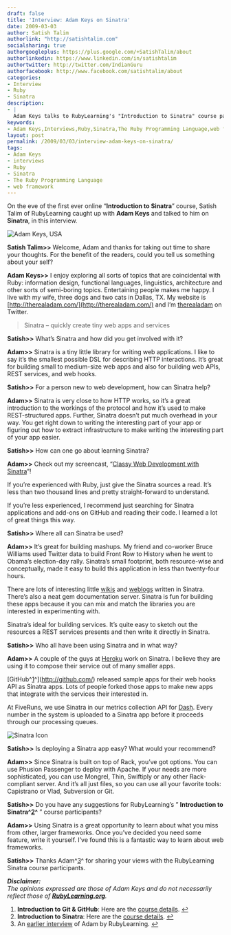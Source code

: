 ```yaml
---
draft: false
title: 'Interview: Adam Keys on Sinatra'
date: 2009-03-03
author: Satish Talim
authorlink: "http://satishtalim.com"
socialsharing: true
authorgoogleplus: https://plus.google.com/+SatishTalim/about
authorlinkedin: https://www.linkedin.com/in/satishtalim
authortwitter: http://twitter.com/IndianGuru
authorfacebook: http://www.facebook.com/satishtalim/about
categories:
- Interview
- Ruby
- Sinatra
description:
- |
  Adam Keys talks to RubyLearning's "Introduction to Sinatra" course participants on Sinatra micro web framework.
keywords:
- Adam Keys,Interviews,Ruby,Sinatra,The Ruby Programming Language,web framework
layout: post
permalink: /2009/03/03/interview-adam-keys-on-sinatra/
tags:
- Adam Keys
- interviews
- Ruby
- Sinatra
- The Ruby Programming Language
- web framework
---
```

On the eve of the first ever online “**Introduction to Sinatra**”
course, Satish Talim of RubyLearning caught up with **Adam Keys** and
talked to him on **Sinatra**, in this interview.<!--more-->

![Adam Keys,
USA](http://rubylearning.com/images/AdamKeys.jpg "Adam Keys, USA")

**Satish Talim\>\>** Welcome, Adam and thanks for taking out time to
share your thoughts. For the benefit of the readers, could you tell us
something about your self?

**Adam Keys\>\>** I enjoy exploring all sorts of topics that are
coincidental with Ruby: information design, functional languages,
linguistics, architecture and other sorts of semi-boring topics.
Entertaining people makes me happy. I live with my wife, three dogs and
two cats in Dallas, TX. My website is
[http://therealadam.com/](http://therealadam.com/) and I’m
[therealadam](http://twitter.com/therealadam) on Twitter.

> Sinatra – quickly create tiny web apps and services

**Satish\>\>** What’s Sinatra and how did you get involved with it?

**Adam\>\>** Sinatra is a tiny little library for writing web
applications. I like to say it’s the smallest possible DSL for
describing HTTP interactions. It’s great for building small to
medium-size web apps and also for building web APIs, REST services, and
web hooks.

**Satish\>\>** For a person new to web development, how can Sinatra
help?

**Adam\>\>** Sinatra is very close to how HTTP works, so it’s a great
introduction to the workings of the protocol and how it’s used to make
REST-structured apps. Further, Sinatra doesn’t put much overhead in your
way. You get right down to writing the interesting part of your app or
figuring out how to extract infrastructure to make writing the
interesting part of your app easier.

**Satish\>\>** How can one go about learning Sinatra?

**Adam\>\>** Check out my screencast, “[Classy Web Development with
Sinatra](http://www.pragprog.com/screencasts/v-aksinatra/classy-web-development-with-sinatra)“!

If you’re experienced with Ruby, just give the Sinatra sources a read.
It’s less than two thousand lines and pretty straight-forward to
understand.

If you’re less experienced, I recommend just searching for Sinatra
applications and add-ons on GitHub and reading their code. I learned a
lot of great things this way.

**Satish\>\>** Where all can Sinatra be used?

**Adam\>\>** It’s great for building mashups. My friend and co-worker
Bruce Williams used Twitter data to build Front Row to History when he
went to Obama’s election-day rally. Sinatra’s small footprint, both
resource-wise and conceptually, made it easy to build this application
in less than twenty-four hours.

There are lots of interesting little
[wikis](http://github.com/sr/git-wiki/tree/master) and
[weblogs](http://github.com/rtomayko/wink/tree/master) written in
Sinatra. There’s also a neat gem documentation server. Sinatra is fun
for building these apps because it you can mix and match the libraries
you are interested in experimenting with.

Sinatra’s ideal for building services. It’s quite easy to sketch out the
resources a REST services presents and then write it directly in
Sinatra.

**Satish\>\>** Who all have been using Sinatra and in what way?

**Adam\>\>** A couple of the guys at [Heroku](http://heroku.com/) work
on Sinatra. I believe they are using it to compose their service out of
many smaller apps.

[GitHub^[1](#fn-1508-1)^](http://github.com/) released sample apps for
their web hooks API as Sinatra apps. Lots of people forked those apps to
make new apps that integrate with the services their interested in.

At FiveRuns, we use Sinatra in our metrics collection API for
[Dash](http://dash.fiveruns.com/). Every number in the system is
uploaded to a Sinatra app before it proceeds through our processing
queues.

![Sinatra
Icon](http://rubylearning.com/images/sinatralogo.jpg "Sinatra microframework")

**Satish\>\>** Is deploying a Sinatra app easy? What would your
recommend?

**Adam\>\>** Since Sinatra is built on top of Rack, you’ve got options.
You can use Phusion Passenger to deploy with Apache. If your needs are
more sophisticated, you can use Mongrel, Thin, Swiftiply or any other
Rack-compliant server. And it’s all just files, so you can use all your
favorite tools: Capistrano or Vlad, Subversion or Git.

**Satish\>\>** Do you have any suggestions for RubyLearning’s ”
**Introduction to Sinatra^[2](#fn-1508-2)^** ” course participants?

**Adam\>\>** Using Sinatra is a great opportunity to learn about what
you miss from other, larger frameworks. Once you’ve decided you need
some feature, write it yourself. I’ve found this is a fantastic way to
learn about web frameworks.

**Satish\>\>** Thanks Adam^[3](#fn-1508-3)^ for sharing your views with
the RubyLearning Sinatra course participants.

***Disclaimer:***\
*The opinions expressed are those of Adam Keys and do not necessarily
reflect those of **[RubyLearning.org](http://rubylearning.org/)**.*

1.  **Introduction to Git & GitHub**: Here are the [course
    details](http://rubylearning.com/blog/2009/02/10/git-and-github-a-free-course/).
    [↩](#fnref-1508-1)
2.  **Introduction to Sinatra**: Here are the [course
    details](http://rubylearning.com/blog/2009/02/25/introduction-to-sinatra-a-new-course/).
    [↩](#fnref-1508-2)
3.  An [earlier
    interview](http://rubylearning.com/blog/2008/04/22/ruby-interview-adam-keys-of-fiveruns/)
    of Adam by RubyLearning. [↩](#fnref-1508-3)


